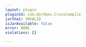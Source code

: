 ```yaml
---
layout: plugin
pluginId: com.dorkbox.CrossCompile
jarSha1: INVALID
isJarAvailable: false
error: NONE
violations: []

---
```

